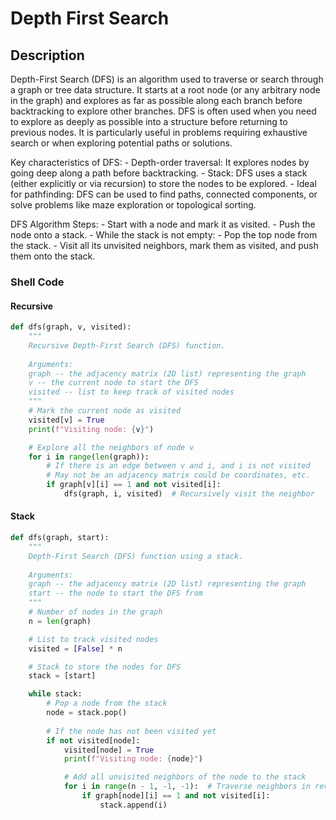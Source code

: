 # Depth First Search

## Description
Depth-First Search (DFS) is an algorithm used to traverse or search through a graph or tree data structure. It starts at a root node (or any arbitrary node in the graph) and explores as far as possible along each branch before backtracking to explore other branches. DFS is often used when you need to explore as deeply as possible into a structure before returning to previous nodes. It is particularly useful in problems requiring exhaustive search or when exploring potential paths or solutions.

Key characteristics of DFS:
    - Depth-order traversal: It explores nodes by going deep along a path before backtracking.
    - Stack: DFS uses a stack (either explicitly or via recursion) to store the nodes to be explored.
    - Ideal for pathfinding: DFS can be used to find paths, connected components, or solve problems like maze exploration or topological sorting.

DFS Algorithm Steps:
    - Start with a node and mark it as visited.
    - Push the node onto a stack.
    - While the stack is not empty:
    - Pop the top node from the stack.
    - Visit all its unvisited neighbors, mark them as visited, and push them onto the stack.


### Shell Code

#### Recursive

```python
def dfs(graph, v, visited):
    """
    Recursive Depth-First Search (DFS) function.
    
    Arguments:
    graph -- the adjacency matrix (2D list) representing the graph
    v -- the current node to start the DFS
    visited -- list to keep track of visited nodes
    """
    # Mark the current node as visited
    visited[v] = True
    print(f"Visiting node: {v}")

    # Explore all the neighbors of node v
    for i in range(len(graph)):
        # If there is an edge between v and i, and i is not visited
        # May not be an adjacency matrix could be coordinates, etc.
        if graph[v][i] == 1 and not visited[i]:
            dfs(graph, i, visited)  # Recursively visit the neighbor
```

#### Stack

```python
def dfs(graph, start):
    """
    Depth-First Search (DFS) function using a stack.
    
    Arguments:
    graph -- the adjacency matrix (2D list) representing the graph
    start -- the node to start the DFS from
    """
    # Number of nodes in the graph
    n = len(graph)

    # List to track visited nodes
    visited = [False] * n

    # Stack to store the nodes for DFS
    stack = [start]

    while stack:
        # Pop a node from the stack
        node = stack.pop()
        
        # If the node has not been visited yet
        if not visited[node]:
            visited[node] = True
            print(f"Visiting node: {node}")

            # Add all unvisited neighbors of the node to the stack
            for i in range(n - 1, -1, -1):  # Traverse neighbors in reverse to maintain the correct order
                if graph[node][i] == 1 and not visited[i]:
                    stack.append(i)
```